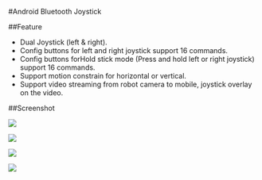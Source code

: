 #Android Bluetooth Joystick

##Feature

 * Dual Joystick (left & right).
 * Config buttons for left and right joystick support 16 commands.
 * Config buttons forHold stick mode (Press and hold left or right joystick) support 16 commands.
 * Support motion constrain for horizontal or vertical.
 * Support video streaming from robot camera to mobile, joystick overlay on the video.

 ##Screenshot

![](https://lh3.googleusercontent.com/-rea1EQdAw9c/VlMAv97tpPI/AAAAAAAAV-0/a5o7Hs9S1pU/s640-Ic42/DFG_2015-11-23-17-30-58.png)

![](https://lh3.googleusercontent.com/-vn-EGT90qI8/VlMAW6o9VlI/AAAAAAAAV-k/op1B506TYq4/s640-Ic42/DFG_2015-11-23-18-17-54.png)

![](https://lh3.googleusercontent.com/-CAgsHaf_w38/VlMAWEgk53I/AAAAAAAAV-g/wSX8009nm2Y/s640-Ic42/DFG_2015-11-23-18-18-05.png)

![](https://lh3.googleusercontent.com/-_mdG1BwqEl0/VlMAob0gu4I/AAAAAAAAV-s/llG5J7mynr4/s640-Ic42/DFG_2015-11-23-18-18-15.png)


